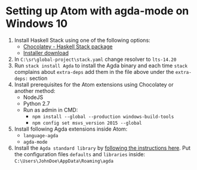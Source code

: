 # Setting up Atom with agda-mode on Windows 10

1. Install Haskell Stack using one of the following options:
    * [Chocolatey - Haskell Stack package](https://chocolatey.org/packages/haskell-stack)
    * [Installer download](https://get.haskellstack.org/stable/windows-x86_64-installer.exe)
2. In `C:\sr\global-project\stack.yaml` change resolver to `lts-14.20`
3. Run `stack install Agda` to install the Agda binary and each time `stack` complains about `extra-deps` add them in the file above under the `extra-deps:` section
3. Install prerequisites for the Atom extensions using Chocolatey or another method:
    * NodeJS
    * Python 2.7
    * Run as admin in CMD:
        * `npm install --global --production windows-build-tools`
        * `npm config set msvs_version 2015 --global`
4. Install following Agda extensions inside Atom:
    * `language-agda`
    * `agda-mode`
5. Install the `Agda standard library` by [following the instructions here](https://github.com/agda/agda-stdlib/blob/master/notes/installation-guide.md). Put the configuration files `defaults` and `libraries` inside: `C:\Users\JohnDoe\AppData\Roaming\agda`